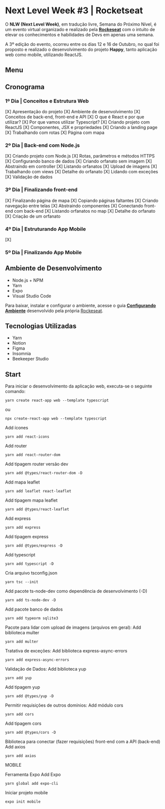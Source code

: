 # Next Level Week #3 | Rocketseat

O **NLW (Next Level Week)**, em tradução livre, Semana do Próximo Nível, é um evento virtual organizado e realizado pela **[Rockeseat](https://rocketseat.com.br/)** com o intuito de elevar os conhecimentos e habilidades de Devs em apenas uma semana.

A 3º edição do evento, ocorreu entre os dias 12 e 16 de Outubro, no qual foi proposto e realizado o desenvolvimento do projeto **Happy**, tanto aplicação web como mobile, utilizando ReactJS.

## Menu

## Cronograma

### 1º Dia | Conceitos e Estrutura Web

[X] Apresentação do projeto
[X] Ambiente de desenvolvimento
[X] Conceitos de back-end, front-end e API
[X] O que é React e por que utilizar?
[X] Por que vamos utilizar Typescript?
[X] Criando projeto com ReactJS
[X] Componentes, JSX e propriedades
[X] Criando a landing page
[X] Trabalhando com rotas
[X] Página com mapa

### 2º Dia | Back-end com Node.js

[X] Criando projeto com Node.js
[X] Rotas, parâmetros e métodos HTTPS
[X] Configurando banco de dados
[X] Criando orfanato sem imagem
[X] Abstraindo em controller
[X] Listando orfanatos
[X] Upload de imagens
[X] Trabalhando com views
[X] Detalhe do orfanato
[X] Lidando com exceções
[X] Validação de dados

### 3º Dia | Finalizando front-end

[X] Finalizando página de mapa
[X] Copiando páginas faltantes
[X] Criando navegação entre telas
[X] Abstraindo componentes
[X] Conectando front-end com back-end
[X] Listando orfanatos no map
[X] Detalhe do orfanato
[X] Criação de um orfanato

### 4º Dia | Estruturando App Mobile

[X] 

### 5º Dia | Finalizando App Mobile

## Ambiente de Desenvolvimento

- Node.js + NPM
- Yarn
- Expo
- Visual Studio Code

Para baixar, instalar e configurar o ambiente, acesse o guia **[Configurando Ambiente](https://www.notion.so/Configurando-o-ambiente-953aad022cda4fbcb149be2bfe793995)** desenvolvido pela própria [Rockeseat](https://rocketseat.com.br/).

## Tecnologias Utilizadas

- Yarn
- Notion
- Figma
- Insomnia
- Beekeeper Studio

## Start

Para iniciar o desenvolvimento da aplicação web, executa-se o seguinte comando:

```
yarn create react-app web --template typescript
```

ou

```
npx create-react-app web --template typescript
```


Add ícones
```
yarn add react-icons
```

Add router
```
yarn add react-router-dom
```

Add tipagem router versão dev
```
yarn add @types/react-router-dom -D
```

Add mapa leaflet
```
yarn add leaflet react-leaflet
```

Add tipagem mapa leaflet
```
yarn add @types/react-leaflet
```

Add express
```
yarn add express
```

Add tipagem express
```
yarn add @types/express -D
```

Add typescript
```
yarn add typescript -D
```

Cria arquivo tsconfig.json
```
yarn tsc --init
```

Add pacote ts-node-dev como dependência de desenvolvimento (-D)
```
yarn add ts-node-dev -D
```

Add pacote banco de dados
```
yarn add typeorm sqlite3
```

Pacote para lidar com upload de imagens (arquivos em geral):
Add biblioteca multer
```
yarn add multer
```

Tratativa de exceções:
Add biblioteca express-async-errors
```
yarn add express-async-errors
```

Validação de Dados:
Add biblioteca yup
```
yarn add yup
```

Add tipagem yup
```
yarn add @types/yup -D
```

Permitir requisições de outros domínios:
Add módulo cors
```
yarn add cors
```

Add tipagem cors
```
yarn add @types/cors -D
```

Biblioteca para conectar (fazer requisições) front-end com a API (back-end)
Add axios
```
yarn add axios
```

MOBILE

Ferramenta Expo
Add Expo
```
yarn global add expo-cli
```

Iniciar projeto mobile
```
expo init mobile
```